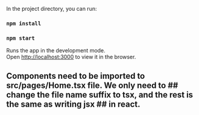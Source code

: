 In the project directory, you can run:

### `npm install`

### `npm start`

Runs the app in the development mode.\
Open [http://localhost:3000](http://localhost:3000) to view it in the browser.

## Components need to be imported to src/pages/Home.tsx file. We only need to ## change the file name suffix to tsx, and the rest is the same as writing jsx ## in react.
